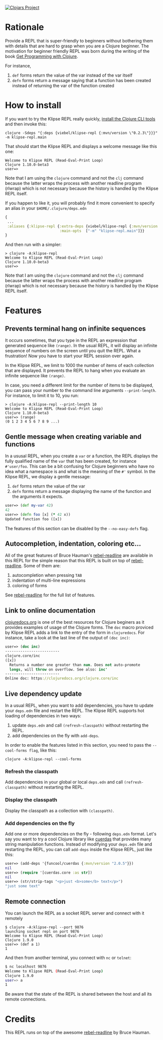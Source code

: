 
[![Clojars Project](https://img.shields.io/clojars/v/viebel/klipse-repl.svg)](https://clojars.org/viebel/klipse-repl)

# Rationale

Provide a REPL that is super-friendly to beginners without bothering them with details that are hard to grasp when you are a Clojure beginner. The motivation for beginner friendly REPL was born during the writing of the book [Get Programming with Clojure](https://www.getprogrammingwithclojure.com/).

For instance,

1. `def` forms return the value of the var instead of the var itself
2. `defn` forms return a message saying that a function has been created instead of returning the var of the function created



# How to install

If you want to try the Klipse REPL really quickly, [install the Clojure CLI tools](https://clojure.org/guides/getting_started)
and then invoke this:

```shell
clojure -Sdeps "{:deps {viebel/klipse-repl {:mvn/version \"0.2.3\"}}}" -m klipse-repl.main
```

That should start the Klipse REPL and displays a welcome message like this one:

```shell
Welcome to Klipse REPL (Read-Eval-Print Loop)
Clojure 1.10.0-beta3
user=>
```

Note that I am using the `clojure` command and not the `clj` command because the latter wraps the process with another readline program (rlwrap) which is not necessary because the history is handled by the Klipse REPL itself.

If you happen to like it, you will probably find it more convenient to specify an alias in your `$HOME/.clojure/deps.edn`

```clojure
{
 ...
 :aliases {:klipse-repl {:extra-deps {viebel/klipse-repl {:mvn/version "0.2.3"}}
                         :main-opts  ["-m" "klipse-repl.main"]}}
}
```

And then run with a simpler:

```shell
> clojure -A:klipse-repl
Welcome to Klipse REPL (Read-Eval-Print Loop)
Clojure 1.10.0-beta3
user=>
```

Note that I am using the `clojure` command and not the `clj` command because the latter wraps the process with another readline program (rlwrap) which is not necessary because the history is handled by the Klipse REPL itself.


# Features

## Prevents terminal hang on infinite sequences

It occurs sometimes, that you type in the REPL an expression that generated sequence like `(range)`. In the usual REPL, it will display an infinite sequence of numbers on the screen until you quit the REPL. What a frustration! Now you have to start your REPL session over again.

In the Klipse REPL, we limit to 1000 the number of items of each collection that are displayed. It prevents the REPL to hang when you evaluate an infinite sequence like `(range)`.

In case, you need a different limit for the number of items to be displayed, you can pass your number to the command line arguments `--print-length`. For instance, to limit it to 10, you run:

```shell
> clojure -A:klipse-repl --print-length 10
Welcome to Klipse REPL (Read-Eval-Print Loop)
Clojure 1.10.0-beta3
user=> (range)
(0 1 2 3 4 5 6 7 8 9 ...)
```


## Gentle message when creating variable and functions

In a ususal REPL, when you create a `var` or a function, the REPL displays the fully qualified name of the `var` that has been created, for instance `#'user/foo`. This can be a bit confusing for Clojure beginners who have no idea what a namespace is and what is the meaning of the `#'` symbol. In the Klipse REPL, we display a gentle message:

1. `def` forms return the value of the var
2. `defn` forms return a message displaying the name of the function and the arguments it expects.

~~~clojure
user=> (def my-var 42)
42
user=> (defn foo [x] (* 42 x))
Updated function foo ([x])
~~~

The features of this section can be disabled by the `--no-easy-defs` flag.

## Autocompletion, indentation, coloring etc...

All of the great features of Bruce Hauman's [rebel-readline](https://github.com/bhauman/rebel-readline) are available in this REPL for the simple reason that this REPL is built on top of [rebel-readline](https://github.com/bhauman/rebel-readline). Some of them are:

1. autocompletion when pressing `TAB`
2. indentation of multi-line expressions
3. coloring of forms

See [rebel-readline](https://github.com/bhauman/rebel-readline) for the full list of features.

## Link to online documentation

[clojuredocs.org](https://clojuredocs.org/) is one of the best resources for Clojure beginers as it provides examples of usage of the Clojure forms. The `doc` macro proviced by Klipse REPL adds a link to the entry of the form in `clojuredocs`. For instance, take a look at the last line of the output of `(doc inc)`:

~~~clojure
user=> (doc inc)
-------------------------
clojure.core/inc
([x])
  Returns a number one greater than num. Does not auto-promote
  longs, will throw on overflow. See also: inc'
-------------------------
Online doc: https://clojuredocs.org/clojure.core/inc
~~~

## Live dependency update

In a usual REPL, when you want to add dependencies, you have to update your `deps.edn` file and restart the REPL. The Klipse REPL supports hot loading of dependencies in two ways:

1. update `deps.edn` and call `(refresh-classpath)` without restarting the REPL.
2. add dependencies on the fly with `add-deps`.

In order to enable the features listed in this section, you need to pass the `--cool-forms flag`, like this:

```shell
clojure -A:klipse-repl --cool-forms
```

### Refresh the classpath

Add dependencies in your global or local `deps.edn` and call `(refresh-classpath)` without restarting the REPL.

### Display the classpath

Display the classpath as a collection with `(classpath)`.

### Add dependencies on the fly 

Add one or more dependencies on the fly - following `deps.edn` format. Let's say you want to try a cool Clojure library like [cuerdas](https://funcool.github.io/cuerdas/latest/) that provides many string manipulation functions. Instead of modifying your `deps.edn` file and restarting the REPL, you can call `add-deps` inside the Klipse REPL, just like this:


~~~clojure
user=> (add-deps '{funcool/cuerdas {:mvn/version "2.0.5"}})
nil
user=> (require '[cuerdas.core :as str])
nil
user=> (str/strip-tags "<p>just <b>some</b> text</p>")
"just some text"
~~~

## Remote connection

You can launch the REPL as a socket REPL server and connect with it remotely

```shell
$ clojure -A:klipse-repl --port 9876
launching socket repl on port 9876
Welcome to Klipse REPL (Read-Eval-Print Loop)
Clojure 1.9.0
user=> (def a 1)
1
```

And then from another terminal, you connect with `nc` or `telnet`:

~~~bash
$ nc localhost 9876
Welcome to Klipse REPL (Read-Eval-Print Loop)
Clojure 1.9.0
user=> a
1
~~~

Be aware that the state of the REPL is shared between the host and all its remote connections.


# Credits

This REPL runs on top of the awesome [rebel-readline](https://github.com/bhauman/rebel-readline) by Bruce Hauman.
